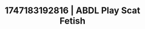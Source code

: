 ---
categories:
- Erotic surprise
- Femdom wrestling
- Obedience kink
- AI girlfriend fantasy
- Lover's breath
image: /assets/images/1747183192816.jpg
layout: post
seo:
  description: Featured content with high-quality ABDL Play, Scat Fetish. HD images
    available.
  keywords: ABDL Play, Scat Fetish
  og_image: /assets/images/1747183192816.jpg
  schema_type: VisualArtwork
tags:
- ABDL Play
- Scat Fetish
- '#1747183192816'
title: 1747183192816 | ABDL Play Scat Fetish
---